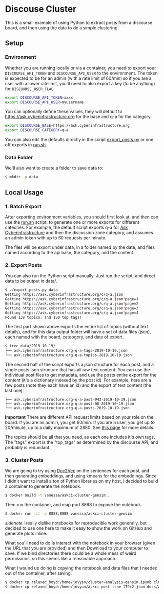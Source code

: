 # Discouse Cluster

This is a small example of using Python to extract posts from a discourse board,
and then using the data to do a simple clustering.

## Setup

### Environment

Whether you are running locally or via a container, you need 
to export your `DISCOURSE_API_TOKEN` and `DISCOURSE_API_USER`
to the environment. The token is expected to be for an admin (with a rate
limit of 60/min) so if you are a user with a lower ratelimit, you'll
need to also export a key (to be anything) for `DISCOURSE_USER_FLAG`.

```bash
export DISCOURSE_API_TOKEN=xxxx
export DISCOURSE_API_USER=myusername
```

You can optionally define these values, they will default to https://ask.cyberinfrastructure.org
for the base and q-a for the category.

```bash
export DISCOURSE_BASE=https://ask.cyberinfrastructure.org
export DISCOURSE_CATEGORY=q-a
```

You can also edit the defaults directly in the script [export_posts.py](export_posts.py)
or one off exports in [run.sh](run.sh).

### Data Folder

We'll also want to create a folder to save data to:

```bash
$ mkdir -p data
```

## Local Usage

### 1. Batch Export

After exporting environment variables, you should first look at, and then
can use the [run.sh](run.sh) script. to generate one or more exports for
different cateories. For example, the default script exports q-a for 
[Ask Cyberinfrastructure](https://ask.cyberinfrastructure.org/) and then the discussion zone category, and assumes an admin token with up to 60 requests per minute.

The files will be export under data, in a folder named by the date,
and files named according to the api base, the category, and the content.

### 2. Export Posts

You can also run the Python script manually. Just run the script, and direct data to be output in data/.

```bash
$ ./export_posts.py data
Getting https://ask.cyberinfrastructure.org/c/q-a.json
Getting https://ask.cyberinfrastructure.org/c/q-a.json?page=1
Getting https://ask.cyberinfrastructure.org/c/q-a.json?page=2
Getting https://ask.cyberinfrastructure.org/c/q-a.json?page=3
Getting https://ask.cyberinfrastructure.org/c/q-a.json?page=4
Found 138 topics, and 150 top tags!
```

The first part shown above exports the entire list of topics (without text details),
and for this data output folder will have a set of data files (json), each named with the board,
cateogory, and date of export. 

```bash
$ tree data/2019-10-19/
├── ask.cyberinfrastructure.org-q-a-tags-2019-10-19.json
└── ask.cyberinfrastructure.org-q-a-topics-2019-10-19.json
```

The second half of the script exports a json structure for each post,
and a single posts json structure that has all raw text content. You can
use the individual post files to get metadata, and use the posts entire
export for the content (it's a dictionary indexed by the post id).
For example, here are a few posts (note they each have an id) and
the export of text content (the last one):

```
├── ask.cyberinfrastructure.org-q-a-post-943-2019-10-19.json
├── ask.cyberinfrastructure.org-q-a-post-98-2019-10-19.json
└── ask.cyberinfrastructure.org-q-a-posts-2019-10-19.json
```

**Important** There are different API request limits based on your role
on the board. If you are an admin, you get 60/min. If you are a user, you
get up to 20/minute, up to a daily maximum of 2880. See [this page](https://meta.discourse.org/t/global-rate-limits-and-throttling-in-discourse/78612) for more details.


The topics should be all that you need, as each one includes it's
own tags. The "tags" export is the "top_tags" as determined by the 
discourse API, and probably is redundant.

### 3. Cluster Posts

We are going to try using [Doc2Vec](https://radimrehurek.com/gensim/models/doc2vec.html) on the sentences for each post, and then generating embeddings, and using kmeans for the embeddings. Since I didn't want to install a ton of Python libraries on my host, I decided
to build a container to generate the notebook.

```bash
$ docker build -t vanessa/askci-cluster-gensim .
```

Then run the container, and map port 8888 to expose the notebook.

```bash
$ docker run -it -p 8888:8888 vanessa/askci-cluster-gensim
```

*sidenote* I really dislike notebooks for reproducible work generally, but
decided to use one here to make it easy to show the work on GitHub and
generate plots inline. 

What you'll need to do is interact with the notebook
in your browser (given the URL that you are provided) and then Download
to your computer to save. If we bind directories there could be a whole
mess of weird permissions, so this seems like a reasonable approach.

What I wound up doing is copying the notebook and data files that I needed out
of the container, after saving:

```bash
$ docker cp relaxed_boyd:/home/jovyan/cluster-analysis-gensim.ipynb cluster-analysis-gensim.ipynb 
$ docker cp relaxed_boyd:/home/jovyan/askci-post-tsne-179x2.json docs/askci-post-tsne-179x2.json
```
